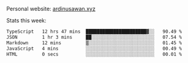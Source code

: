 Personal website: [ardinusawan.xyz](https://ardinusawan.xyz)

Stats this week:
<!--START_SECTION:waka-->

```txt
TypeScript   12 hrs 47 mins  ██████████████████████▓░░   90.49 %
JSON         1 hr 3 mins     ██░░░░░░░░░░░░░░░░░░░░░░░   07.54 %
Markdown     12 mins         ▒░░░░░░░░░░░░░░░░░░░░░░░░   01.45 %
JavaScript   4 mins          ░░░░░░░░░░░░░░░░░░░░░░░░░   00.49 %
HTML         0 secs          ░░░░░░░░░░░░░░░░░░░░░░░░░   00.01 %
```

<!--END_SECTION:waka-->
